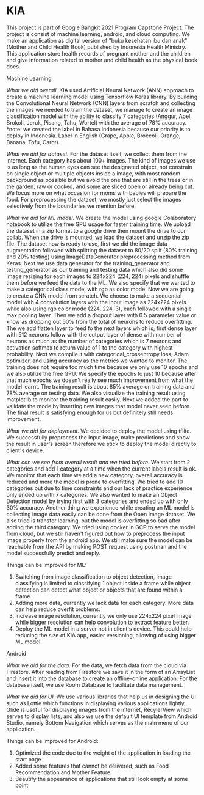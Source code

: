# KIA
This project is part of Google Bangkit 2021 Program Capstone Project. The project is consist of machine learning, android, and cloud computing. We make an application as digital version of "buku kesehatan ibu dan anak" (Mother and Child Health Book) published by Indonesia Health Ministry. This application store health records of pregnant mother and the children and give information related to mother and child health as the physical book does.  

Machine Learning

*What we did overall.*
KIA used Artificial Neural Network (ANN) approach to create a machine learning model using Tensorflow Keras library. By building the Convolutional Neural Network (CNN) layers from scratch and collecting the images we needed to train the dataset, we manage to create an image classification model with the ability to classify 7 categories (Anggur, Apel, Brokoli, Jeruk, Pisang, Tahu, Wortel) with the average of 78% accuracy.
*note: we created the label in Bahasa Indonesia because our priority is to deploy in Indonesia. Label in English (Grape, Apple, Broccoli, Orange, Banana, Tofu, Carot).

*What we did for dataset.*
For the dataset itself, we collect them from the internet. Each category has about 100+ images. The kind of images we use is as long as the human eyes can see the designated object, not constrain on single object or multiple objects inside a image, with most random background as possible but we avoid the one that are still in the trees or in the garden, raw or cooked, and some are sliced open or already being cut. We focus more on what occasion for moms with babies will prepare the food. For preprocessing the dataset, we mostly just select the images selectively from the boundaries we mention before.

*What we did for ML model.*
We create the model using google Colaboratory notebook to utilize the free GPU usage for faster training time. We upload the dataset in a zip format to a google drive then mount the drive to our collab. When the drive is mounted, we load the dataset and unzip the zip file. The dataset now is ready to use, first we did the image data augmentation followed with splitting the dataset to 80/20 split (80% training and 20% testing) using ImageDataGenerator preprocessing method from Keras. Next we use data generator for the training_generator and testing_generator as our training and testing data which also did some image resizing for each images to 224x224 (224, 224) pixels and shuffle them before we feed the data to the ML. We also specify that we wanted to make a categorical class mode, with rgb as color mode.
Now we are going to create a CNN model from scratch. We choose to make a sequential model with 4 convolution layers with the input image as 224x224 pixels while also using rgb color mode (224, 224, 3), each followed with a single max pooling layer. Then we add a dropout layer with 0.5 parameter value or know as dropping out 50% from the total of neurons to reduce overfitting. The we add flatten layer to feed fo the next layers which is, first dense layer with 512 neurons follow with the output layer of dense with number of neurons as much as the number of categories which is 7 neurons and activation softmax to return value of 1 to the category with highest probability. Next we compile it with categorical_crossentropy loss, Adam optimizer, and using accuracy as the metrics we wanted to monitor.
The training does not require too much time because we only use 10 epochs and we also utilize the free GPU. We specify the epochs to just 10 because after that much epochs we doesn't really see much improvement from what the model learnt. The training result is about 85% average on training data and 78% average on testing data. We also visualize the training result using matplotlib to monitor the training result easily. Next we added the part to validate the mode by inserting new images that model never seen before. The final result is satisfying enough for us but definitely still needs improvement.

*What we did for deployment.*
We decided to deploy the model using tflite. We successfully preprocess the input image, make predictions and show the result in user's screen therefore we stick to deploy the model directly to client's device.

*What can we see from overall result and we tried before.*
We start from 2 categories and add 1 category at a time when the current labels result is ok. We monitor that each time we add a new category, overall accuracy is reduced and more the model is prone to overfitting. We tried to add 10 categories but due to time constraints and our lack of practice experience only ended up with 7 categories. We also wanted to make an Object Detection model by trying first with 3 categories and ended up with only 30% accuracy. Another thing we experience while creating an ML model is collecting image data easily can be done from the Open Image dataset. We also tried is transfer learning, but the model is overfitting so bad after adding the third category. We tried using docker in GCP to serve the model from cloud, but we still haven't figured out how to preprocess the input image properly from the android app. We still make sure the model can be reachable from the API by making POST request using postman and the model successfully predict and reply.

Things can be improved for ML:
1. Switching from image classification to object detection, image classifying is limited to classifying 1 object inside a frame while object detection can detect what object or objects that are found within a frame.
2. Adding more data, currently we lack data for each category. More data can help reduce overfit problems.
3. Increase image resolution, currently we only use 224x224 pixel image while bigger resolution can help convolution to extract feature better.
4. Deploy the ML model in a server not in client's device. This could help reducing the size of KIA app, easier versioning, allowing of using bigger ML model.


Android

*What we did for the data.*
For the data, we fetch data from the cloud via Firestore. After reading from Firestore we save it in the form of an ArrayList and insert it into the database to create an offline-online application. For the database itself, we use Room Database to facilitate data management.

*What we did for UI.*
We use various libraries that help us in designing the UI such as Lottie which functions in displaying various applications lightly, Glide is useful for displaying images from the internet, RecylerView which serves to display lists, and also we use the default UI template from Android Studio, namely Bottom Navigation which serves as the main menu of our application.

Things can be improved for Android:
1. Optimized the code due to the weight of the application in loading the start page
2. Added some features that cannot be delivered, such as Food Recommendation and Mother Feature.
3. Beautify the appearance of applications that still look empty at some point

